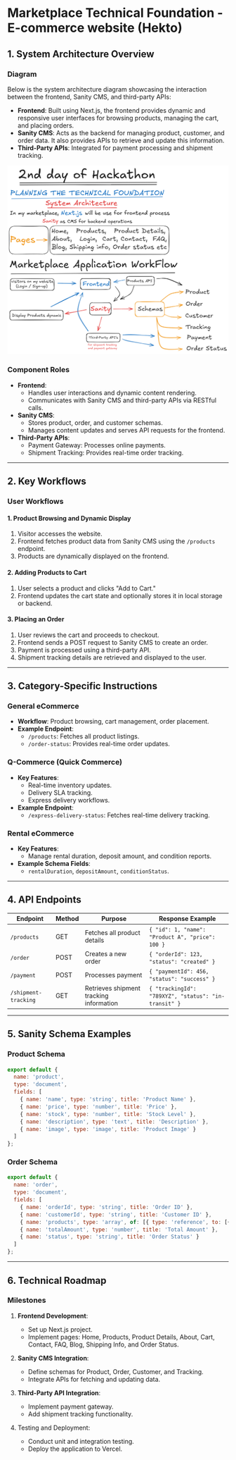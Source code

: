 # Marketplace Technical Foundation - E-commerce website (Hekto)

## 1. System Architecture Overview

### Diagram
Below is the system architecture diagram showcasing the interaction between the frontend, Sanity CMS, and third-party APIs:

- **Frontend**: Built using Next.js, the frontend provides dynamic and responsive user interfaces for browsing products, managing the cart, and placing orders.
- **Sanity CMS**: Acts as the backend for managing product, customer, and order data. It also provides APIs to retrieve and update this information.
- **Third-Party APIs**: Integrated for payment processing and shipment tracking.

![Day 2 Diagram](diagram.png)


### Component Roles
- **Frontend**:
  - Handles user interactions and dynamic content rendering.
  - Communicates with Sanity CMS and third-party APIs via RESTful calls.
- **Sanity CMS**:
  - Stores product, order, and customer schemas.
  - Manages content updates and serves API requests for the frontend.
- **Third-Party APIs**:
  - Payment Gateway: Processes online payments.
  - Shipment Tracking: Provides real-time order tracking.

---

## 2. Key Workflows

### User Workflows

#### **1. Product Browsing and Dynamic Display**
1. Visitor accesses the website.
2. Frontend fetches product data from Sanity CMS using the `/products` endpoint.
3. Products are dynamically displayed on the frontend.

#### **2. Adding Products to Cart**
1. User selects a product and clicks "Add to Cart."
2. Frontend updates the cart state and optionally stores it in local storage or backend.

#### **3. Placing an Order**
1. User reviews the cart and proceeds to checkout.
2. Frontend sends a POST request to Sanity CMS to create an order.
3. Payment is processed using a third-party API.
4. Shipment tracking details are retrieved and displayed to the user.

---

## 3. Category-Specific Instructions

### General eCommerce
- **Workflow**: Product browsing, cart management, order placement.
- **Example Endpoint**:
  - `/products`: Fetches all product listings.
  - `/order-status`: Provides real-time order updates.

### Q-Commerce (Quick Commerce)
- **Key Features**:
  - Real-time inventory updates.
  - Delivery SLA tracking.
  - Express delivery workflows.
- **Example Endpoint**:
  - `/express-delivery-status`: Fetches real-time delivery tracking.

### Rental eCommerce
- **Key Features**:
  - Manage rental duration, deposit amount, and condition reports.
- **Example Schema Fields**:
  - `rentalDuration`, `depositAmount`, `conditionStatus`.

---

## 4. API Endpoints

| Endpoint                | Method | Purpose                                | Response Example                                    |
|-------------------------|--------|----------------------------------------|----------------------------------------------------|
| `/products`             | GET    | Fetches all product details            | `{ "id": 1, "name": "Product A", "price": 100 }` |
| `/order`                | POST   | Creates a new order                    | `{ "orderId": 123, "status": "created" }`       |
| `/payment`              | POST   | Processes payment                      | `{ "paymentId": 456, "status": "success" }`     |
| `/shipment-tracking`    | GET    | Retrieves shipment tracking information | `{ "trackingId": "789XYZ", "status": "in-transit" }` |

---

## 5. Sanity Schema Examples

### Product Schema
```javascript
export default {
  name: 'product',
  type: 'document',
  fields: [
    { name: 'name', type: 'string', title: 'Product Name' },
    { name: 'price', type: 'number', title: 'Price' },
    { name: 'stock', type: 'number', title: 'Stock Level' },
    { name: 'description', type: 'text', title: 'Description' },
    { name: 'image', type: 'image', title: 'Product Image' }
  ]
};
```

### Order Schema
```javascript
export default {
  name: 'order',
  type: 'document',
  fields: [
    { name: 'orderId', type: 'string', title: 'Order ID' },
    { name: 'customerId', type: 'string', title: 'Customer ID' },
    { name: 'products', type: 'array', of: [{ type: 'reference', to: [{ type: 'product' }] }], title: 'Products' },
    { name: 'totalAmount', type: 'number', title: 'Total Amount' },
    { name: 'status', type: 'string', title: 'Order Status' }
  ]
};
```

---

## 6. Technical Roadmap

### Milestones
1. **Frontend Development**:
   - Set up Next.js project.
   - Implement pages: Home, Products, Product Details, About, Cart, Contact, FAQ, Blog, Shipping Info, and Order Status.

2. **Sanity CMS Integration**:
   - Define schemas for Product, Order, Customer, and Tracking.
   - Integrate APIs for fetching and updating data.

3. **Third-Party API Integration**:
   - Implement payment gateway.
   - Add shipment tracking functionality.

4. Testing and Deployment:
   - Conduct unit and integration testing.
   - Deploy the application to Vercel.



